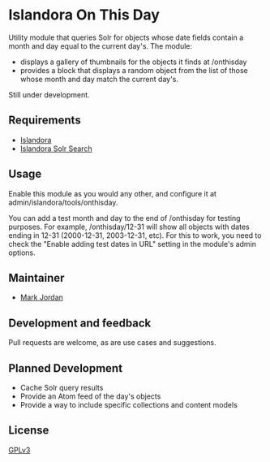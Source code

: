 # Islandora On This Day

Utility module that queries Solr for objects whose date fields contain a month and day equal to the current day's. The module:

* displays a gallery of thumbnails for the objects it finds at /onthisday
* provides a block that displays a random object from the list of those whose month and day match the current day's.

Still under development.

## Requirements

* [Islandora](https://github.com/Islandora/islandora)
* [Islandora Solr Search](https://github.com/Islandora/islandora_solr_search)

## Usage

Enable this module as you would any other, and configure it at admin/islandora/tools/onthisday.

You can add a test month and day to the end of /onthisday for testing purposes. For example, /onthisday/12-31 will show all objects with dates ending in 12-31 (2000-12-31, 2003-12-31, etc). For this to work, you need to check the "Enable adding test dates in URL" setting in the module's admin options.

## Maintainer

* [Mark Jordan](https://github.com/mjordan)

## Development and feedback

Pull requests are welcome, as are use cases and suggestions.

## Planned Development

* Cache Solr query results
* Provide an Atom feed of the day's objects
* Provide a way to include specific collections and content models

## License

 [GPLv3](http://www.gnu.org/licenses/gpl-3.0.txt)
